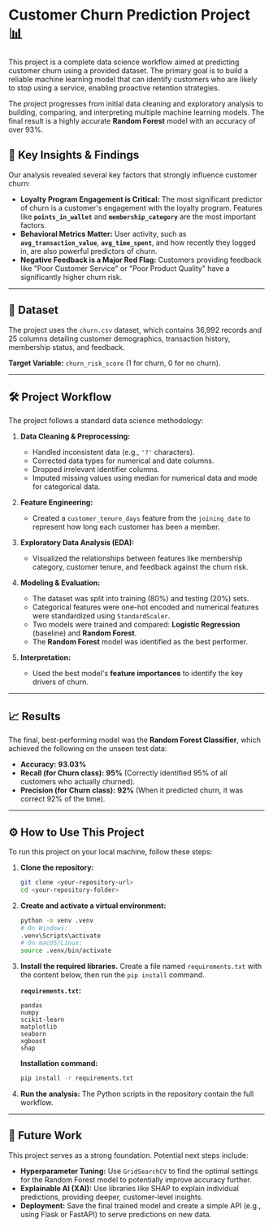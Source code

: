 # Customer Churn Prediction Project 📊

This project is a complete data science workflow aimed at predicting customer churn using a provided dataset. The primary goal is to build a reliable machine learning model that can identify customers who are likely to stop using a service, enabling proactive retention strategies.

The project progresses from initial data cleaning and exploratory analysis to building, comparing, and interpreting multiple machine learning models. The final result is a highly accurate **Random Forest** model with an accuracy of over 93%.

## 🚀 Key Insights & Findings

Our analysis revealed several key factors that strongly influence customer churn:

  * **Loyalty Program Engagement is Critical:** The most significant predictor of churn is a customer's engagement with the loyalty program. Features like **`points_in_wallet`** and **`membership_category`** are the most important factors.
  * **Behavioral Metrics Matter:** User activity, such as **`avg_transaction_value`**, **`avg_time_spent`**, and how recently they logged in, are also powerful predictors of churn.
  * **Negative Feedback is a Major Red Flag:** Customers providing feedback like "Poor Customer Service" or "Poor Product Quality" have a significantly higher churn risk.

-----

## 📂 Dataset

The project uses the `churn.csv` dataset, which contains 36,992 records and 25 columns detailing customer demographics, transaction history, membership status, and feedback.

**Target Variable:** `churn_risk_score` (1 for churn, 0 for no churn).

-----

## 🛠️ Project Workflow

The project follows a standard data science methodology:

1.  **Data Cleaning & Preprocessing:**

      * Handled inconsistent data (e.g., `'?'` characters).
      * Corrected data types for numerical and date columns.
      * Dropped irrelevant identifier columns.
      * Imputed missing values using median for numerical data and mode for categorical data.

2.  **Feature Engineering:**

      * Created a `customer_tenure_days` feature from the `joining_date` to represent how long each customer has been a member.

3.  **Exploratory Data Analysis (EDA):**

      * Visualized the relationships between features like membership category, customer tenure, and feedback against the churn risk.

4.  **Modeling & Evaluation:**

      * The dataset was split into training (80%) and testing (20%) sets.
      * Categorical features were one-hot encoded and numerical features were standardized using `StandardScaler`.
      * Two models were trained and compared: **Logistic Regression** (baseline) and **Random Forest**.
      * The **Random Forest** model was identified as the best performer.

5.  **Interpretation:**

      * Used the best model's **feature importances** to identify the key drivers of churn.

-----

## 📈 Results

The final, best-performing model was the **Random Forest Classifier**, which achieved the following on the unseen test data:

  * **Accuracy:** **93.03%**
  * **Recall (for Churn class):** **95%** (Correctly identified 95% of all customers who actually churned).
  * **Precision (for Churn class):** **92%** (When it predicted churn, it was correct 92% of the time).

-----

## ⚙️ How to Use This Project

To run this project on your local machine, follow these steps:

1.  **Clone the repository:**

    ```bash
    git clone <your-repository-url>
    cd <your-repository-folder>
    ```

2.  **Create and activate a virtual environment:**

    ```bash
    python -m venv .venv
    # On Windows:
    .venv\Scripts\activate
    # On macOS/Linux:
    source .venv/bin/activate
    ```

3.  **Install the required libraries.** Create a file named `requirements.txt` with the content below, then run the `pip install` command.

    **`requirements.txt`:**

    ```
    pandas
    numpy
    scikit-learn
    matplotlib
    seaborn
    xgboost
    shap
    ```

    **Installation command:**

    ```bash
    pip install -r requirements.txt
    ```

4.  **Run the analysis:** The Python scripts in the repository contain the full workflow.

-----

## 🔮 Future Work

This project serves as a strong foundation. Potential next steps include:

  * **Hyperparameter Tuning:** Use `GridSearchCV` to find the optimal settings for the Random Forest model to potentially improve accuracy further.
  * **Explainable AI (XAI):** Use libraries like SHAP to explain individual predictions, providing deeper, customer-level insights.
  * **Deployment:** Save the final trained model and create a simple API (e.g., using Flask or FastAPI) to serve predictions on new data.

